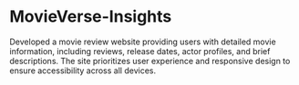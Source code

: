 # MovieVerse-Insights
Developed a movie review website providing users with detailed movie information, including reviews, release dates, actor profiles, and brief descriptions. The site prioritizes user experience and responsive design to ensure accessibility across all devices.

